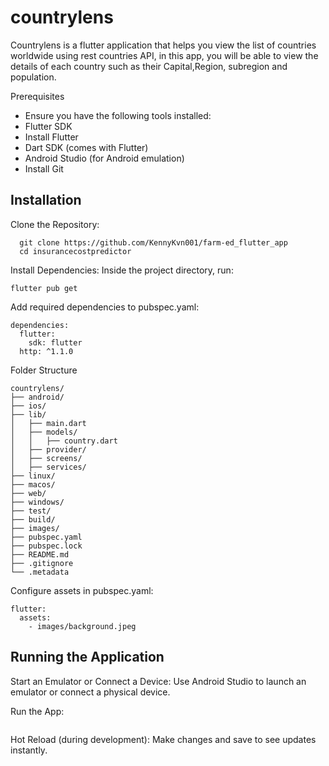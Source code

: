 # countrylens

Countrylens is a flutter application that helps you view the list of countries worldwide using rest countries API, in this app, you will be able to view the details of each country such as their Capital,Region, subregion and population.

Prerequisites
- Ensure you have the following tools installed:
- Flutter SDK
- Install Flutter
- Dart SDK (comes with Flutter)
- Android Studio (for Android emulation)
-  Install Git

<h2>Installation</h2>
Clone the Repository:

```
  git clone https://github.com/KennyKvn001/farm-ed_flutter_app
  cd insurancecostpredictor
  ``` 
Install Dependencies: Inside the project directory, run:
```
flutter pub get
```
Add required dependencies to pubspec.yaml:
```
dependencies:
  flutter:
    sdk: flutter
  http: ^1.1.0
```
Folder Structure
```
countrylens/
├── android/
├── ios/
├── lib/
│   ├── main.dart
│   ├── models/
│   │   ├── country.dart
│   ├── provider/
│   ├── screens/
│   ├── services/
├── linux/
├── macos/
├── web/
├── windows/
├── test/
├── build/
├── images/
├── pubspec.yaml
├── pubspec.lock
├── README.md
├── .gitignore
└── .metadata
```
Configure assets in pubspec.yaml:

```
flutter:
  assets:
    - images/background.jpeg
```
<h2>Running the Application</h2>

Start an Emulator or Connect a Device: Use Android Studio to launch an emulator or connect a physical device.

Run the App:

```flutter run
```
Hot Reload (during development): Make changes and save to see updates instantly.
